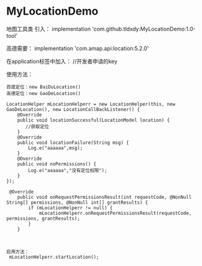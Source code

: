 # MyLocationDemo
地图工具类
引入：
implementation 'com.github.tldxdy:MyLocationDemo:1.0-tool'

高德需要：
implementation 'com.amap.api:location:5.2.0'

在application标签中加入：
<meta-data
            android:name="com.amap.api.v2.apikey"
            android:value="key" />//开发者申请的key


使用方法：

    百度定位：new BaiDuLocation()
    高德定位：new GaoDeLocation()

    LocationHelper mLocationHelperr = new LocationHelper(this, new GaoDeLocation(), new LocationCallBackListener() {
        @Override
        public void locationSuccessful(LocationModel location) {
           //获取定位
        }
        @Override
        public void locationFailure(String msg) {
            Log.e("aaaaaa",msg);
        }
        @Override
        public void noPermissions() {
            Log.e("aaaaaa","没有定位权限");
        }
    });

     @Override
        public void onRequestPermissionsResult(int requestCode, @NonNull String[] permissions, @NonNull int[] grantResults) {
            if (mLocationHelperr != null) {
                mLocationHelperr.onRequestPermissionsResult(requestCode, permissions, grantResults);
            }
        }



    启用方法：
     mLocationHelperr.startLocation();